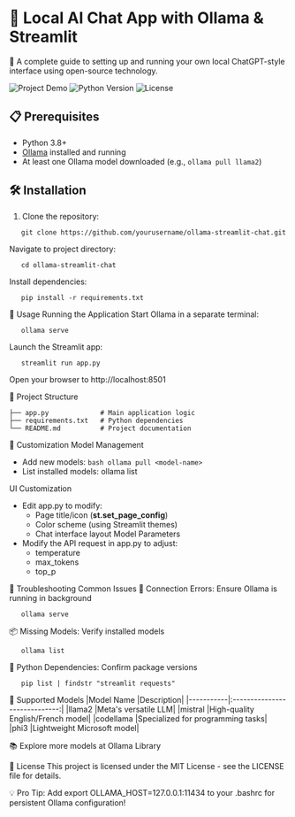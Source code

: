 # 🚀 Local AI Chat App with Ollama & Streamlit

🤖 A complete guide to setting up and running your own local ChatGPT-style interface using open-source technology.

![Project Demo](https://img.shields.io/badge/Demo-Local_AI_Chat-blue) 
![Python Version](https://img.shields.io/badge/Python-3.8%2B-green)
![License](https://img.shields.io/badge/License-MIT-yellow)

## 📋 Prerequisites

- Python 3.8+
- [Ollama](https://ollama.ai/) installed and running
- At least one Ollama model downloaded (e.g., `ollama pull llama2`)

## 🛠️ Installation

1. Clone the repository:
```
   git clone https://github.com/yourusername/ollama-streamlit-chat.git
```
Navigate to project directory:

```
   cd ollama-streamlit-chat
```
Install dependencies:

```
   pip install -r requirements.txt
```

🚀 Usage
Running the Application
Start Ollama in a separate terminal:

```
   ollama serve
```
Launch the Streamlit app:

```
   streamlit run app.py
```
Open your browser to http://localhost:8501

📂 Project Structure
```
├── app.py             # Main application logic
├── requirements.txt   # Python dependencies
└── README.md          # Project documentation
```
🔧 Customization
Model Management
   - Add new models: ```bash ollama pull <model-name>```
   - List installed models: ollama list

UI Customization
   - Edit app.py to modify:
      - Page title/icon (**st.set_page_config**)
      - Color scheme (using Streamlit themes)
      - Chat interface layout
Model Parameters
   - Modify the API request in app.py to adjust:
      - temperature
      - max_tokens
      - top_p

🚨 Troubleshooting
Common Issues
🔌 Connection Errors: Ensure Ollama is running in background

```
   ollama serve
```
📦 Missing Models: Verify installed models

```
   ollama list
```
🐍 Python Dependencies: Confirm package versions

```
   pip list | findstr "streamlit requests"
```
🤖 Supported Models
|Model Name	|Description|
|-----------|:-----------------------------:|
|llama2	|Meta's versatile LLM|
|mistral	|High-quality English/French model|
|codellama	|Specialized for programming tasks|
|phi3	|Lightweight Microsoft model|

📚 Explore more models at Ollama Library

📄 License
This project is licensed under the MIT License - see the LICENSE file for details.

💡 Pro Tip: Add export OLLAMA_HOST=127.0.0.1:11434 to your .bashrc for persistent Ollama configuration!
